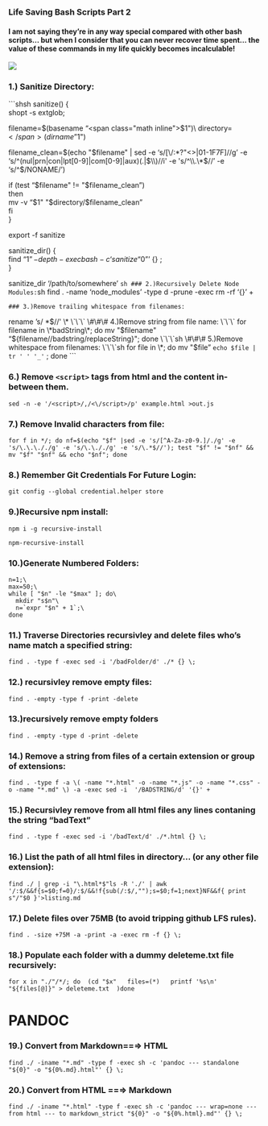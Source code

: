 ### Life Saving Bash Scripts Part 2

#### I am not saying they’re in any way special compared with other bash scripts… but when I consider that you can never recover time spent… the value of these commands in my life quickly becomes incalculable!

![](https://cdn-images-1.medium.com/max/864/0*aWKygEnTVdHuulB4.gif)

### 1.) Sanitize Directory:

\`\`\`shsh sanitize() {  
shopt -s extglob;

filename=$(basename “<span class="math inline">$1")\\ directory=$</span>(dirname”$1")

filename_clean=<span class="math inline">$(echo "$</span>filename" | sed -e ‘s/\[\\/:\*?"&lt;&gt;|01-1F7F\]//g’ -e ‘s/^(nul|prn|con|lpt\[0-9\]|com\[0-9\]|aux)(.|<span class="math inline">$\\)//i' -e 's/^\\.\*$</span>//’ -e ‘s/^$/NONAME/’)

if (test “<span class="math inline">$filename" != "$</span>filename_clean”)  
then  
mv -v “<span class="math inline">$1" "$</span>directory/$filename_clean”  
fi  
}

export -f sanitize

sanitize_dir() {  
find “$1” -depth -exec bash -c ‘sanitize “$0”’ {} ;  
}

sanitize_dir ‘/path/to/somewhere’ `sh ### 2.)Recursively Delete Node Modules:`sh find . -name ‘node_modules’ -type d -prune -exec rm -rf ‘{}’ +

    ### 3.)Remove trailing whitespace from filenames:

rename ’s/ \*<span class="math inline">$//' \* \`\`\` \#\#\# 4.)Remove string from file name: \`\`\` for filename in \*badString\*; do mv "$</span>filename" “<span class="math inline">${filename//badstring/replaceString}"; done \`\`\`sh \#\#\# 5.)Remove whitespace from filenames: \`\`\`sh for file in \*; do mv "$</span>file” `echo $file | tr ' ' '_'` ; done \`\`\`

### 6.) Remove `<script>` tags from html and the content in-between them.

    sed -n -e '/<script>/,/<\/script>/p' example.html >out.js

### 7.) Remove Invalid characters from file:

    for f in */; do nf=$(echo "$f" |sed -e 's/[^A-Za-z0-9.]/./g' -e 's/\.\.\././g' -e 's/\.\././g' -e 's/\.*$//'); test "$f" != "$nf" && mv "$f" "$nf" && echo "$nf"; done

### 8.) Remember Git Credentials For Future Login:

    git config --global credential.helper store

### 9.)Recursive npm install:

    npm i -g recursive-install

    npm-recursive-install

### 10.)Generate Numbered Folders:

    n=1;\
    max=50;\
    while [ "$n" -le "$max" ]; do\
      mkdir "s$n"\
      n=`expr "$n" + 1`;\
    done

### 11.) Traverse Directories recursivley and delete files who’s name match a specified string:

    find . -type f -exec sed -i '/badFolder/d' ./* {} \;

### 12.) recursivley remove empty files:

    find . -empty -type f -print -delete

### 13.)recursively remove empty folders

    find . -empty -type d -print -delete

### 14.) Remove a string from files of a certain extension or group of extensions:

    find . -type f -a \( -name "*.html" -o -name "*.js" -o -name "*.css" -o -name "*.md" \) -a -exec sed -i  '/BADSTRING/d' '{}' +

### 15.) Recursivley remove from all html files any lines contaning the string “badText”

    find . -type f -exec sed -i '/badText/d' ./*.html {} \;

### 16.) List the path of all html files in directory… (or any other file extension):

    find ./ | grep -i "\.html*$"ls -R './' | awk '/:$/&&f{s=$0;f=0}/:$/&&!f{sub(/:$/,"");s=$0;f=1;next}NF&&f{ print s"/"$0 }'>listing.md

### 17.) Delete files over 75MB (to avoid tripping github LFS rules).

    find . -size +75M -a -print -a -exec rm -f {} \;

### 18.) Populate each folder with a dummy deleteme.txt file recursively:

    for x in "./"/*/; do  (cd "$x"   files=(*)   printf '%s\n' "${files[@]}" > deleteme.txt  )done

# PANDOC

### 19.) Convert from Markdown==⇒ HTML

    find ./ -iname "*.md" -type f -exec sh -c 'pandoc --- standalone "${0}" -o "${0%.md}.html"' {} \;

### 20.) Convert from HTML ==⇒ Markdown

    find ./ -iname "*.html" -type f -exec sh -c 'pandoc --- wrap=none --- from html --- to markdown_strict "${0}" -o "${0%.html}.md"' {} \;
